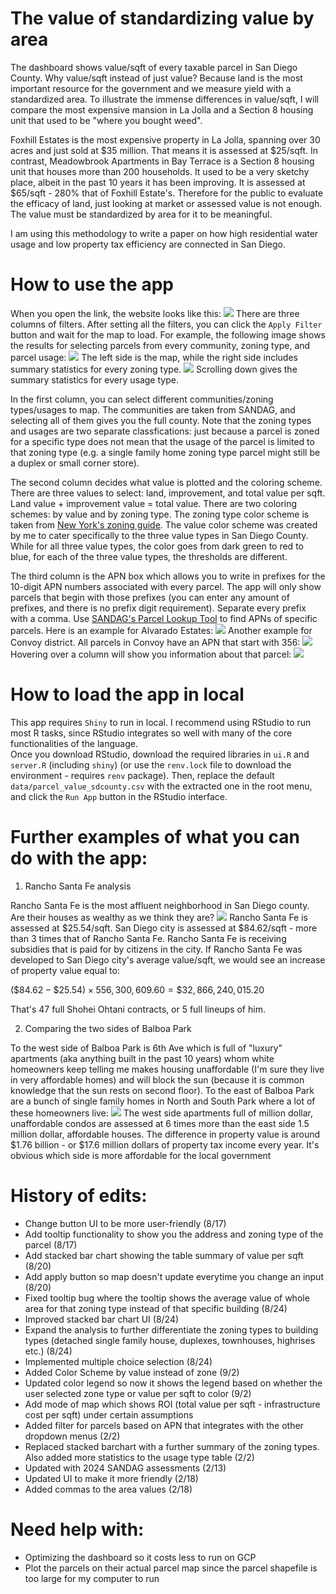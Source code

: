 # The value of standardizing value by area
The dashboard shows value/sqft of every taxable parcel in San Diego County. Why value/sqft instead of just value? Because land is the most important resource for the government and we measure yield with a standardized area. To illustrate the immense differences in value/sqft, I will compare the most expensive mansion in La Jolla and a Section 8 housing unit that used to be "where you bought weed".

Foxhill Estates is the most expensive property in La Jolla, spanning over 30 acres and just sold at $35 million. That means it is assessed at $25/sqft. In contrast, Meadowbrook Apartments in Bay Terrace is a Section 8 housing unit that houses more than 200 households. It used to be a very sketchy place, albeit in the past 10 years it has been improving. It is assessed at $65/sqft - 280% that of Foxhill Estate's. Therefore for the public to evaluate the efficacy of land, just looking at market or assessed value is not enough. The value must be standardized by area for it to be meaningful.

I am using this methodology to write a paper on how high residential water usage and low property tax efficiency are connected in San Diego.

# How to use the app
When you open the link, the website looks like this:
![](https://raw.githubusercontent.com/bmhking/Parcel_value_app/main/tutorial/tutorial_1.PNG)
There are three columns of filters. After setting all the filters, you can click the `Apply Filter` button and wait for the map to load. For example, the following image shows the results for selecting parcels from every community, zoning type, and parcel usage:
![](https://raw.githubusercontent.com/bmhking/Parcel_value_app/main/tutorial/tutorial_2.PNG)
The left side is the map, while the right side includes summary statistics for every zoning type.
![](https://raw.githubusercontent.com/bmhking/Parcel_value_app/main/tutorial/tutorial_3.PNG)
Scrolling down gives the summary statistics for every usage type.

In the first column, you can select different communities/zoning types/usages to map. The communities are taken from SANDAG, and selecting all of them gives you the full county. Note that the zoning types and usages are two separate classfications: just because a parcel is zoned for a specific type does not mean that the usage of the parcel is limited to that zoning type (e.g. a single family home zoning type parcel might still be a duplex or small corner store).

The second column decides what value is plotted and the coloring scheme. There are three values to select: land, improvement, and total value per sqft. Land value + improvement value = total value. There are two coloring schemes: by value and by zoning type. The zoning type color scheme is taken from [New York's zoning guide](https://www.nyc.gov/assets/planning/download/pdf/applicants/applicant-portal/area_map_standard.pdf). The value color scheme was created by me to cater specifically to the three value types in San Diego County. While for all three value types, the color goes from dark green to red to blue, for each of the three value types, the thresholds are different.

The third column is the APN box which allows you to write in prefixes for the 10-digit APN numbers associated with every parcel. The app will only show parcels that begin with those prefixes (you can enter any amount of prefixes, and there is no prefix digit requirement). Separate every prefix with a comma. Use [SANDAG's Parcel Lookup Tool](https://sdgis.sandag.org/) to find APNs of specific parcels. Here is an example for Alvarado Estates:
![](https://raw.githubusercontent.com/bmhking/Parcel_value_app/main/example_alvaradoestates.png)
Another example for Convoy district. All parcels in Convoy have an APN that start with 356:
![](https://raw.githubusercontent.com/bmhking/Parcel_value_app/main/tutorial/tutorial_convoy.PNG)
Hovering over a column will show you information about that parcel:
![](https://raw.githubusercontent.com/bmhking/Parcel_value_app/main/tutorial/tutorial_convoy_column.PNG)

# How to load the app in local
This app requires `Shiny` to run in local. 
I recommend using RStudio to run most R tasks, since RStudio integrates so well with many of the core functionalities of the language.  
Once you download RStudio, download the required libraries in `ui.R` and `server.R` (including `shiny`) (or use the `renv.lock` file to download the environment - requires `renv` package). Then, replace the default `data/parcel_value_sdcounty.csv` with the extracted one in the root menu, and click the `Run App` button in the RStudio interface. 

# Further examples of what you can do with the app:
1. Rancho Santa Fe analysis

Rancho Santa Fe is the most affluent neighborhood in San Diego county. Are their houses as wealthy as we think they are?
![](https://raw.githubusercontent.com/bmhking/Parcel_value_app/main/tutorial/tutorial_ranchosantafe.PNG)
Rancho Santa Fe is assessed at $25.54/sqft. San Diego city is assessed at $84.62/sqft - more than 3 times that of Rancho Santa Fe. Rancho Santa Fe is receiving subsidies that is paid for by citizens in the city. If Rancho Santa Fe was developed to San Diego city's average value/sqft, we would see an increase of property value equal to:

$(\$84.62-\$25.54)\times556,300,609.60=\$32,866,240,015.20$

That's 47 full Shohei Ohtani contracts, or 5 full lineups of him.

2. Comparing the two sides of Balboa Park

To the west side of Balboa Park is 6th Ave which is full of "luxury" apartments (aka anything built in the past 10 years) whom white homeowners keep telling me makes housing unaffordable (I'm sure they live in very affordable homes) and will block the sun (because it is common knowledge that the sun rests on second floor). To the east of Balboa Park are a bunch of single family homes in North and South Park where a lot of these homeowners live:
![](https://raw.githubusercontent.com/bmhking/Parcel_value_app/main/tutorial/tutorial_balboaparkcomparison.PNG)
The west side apartments full of million dollar, unaffordable condos are assessed at 6 times more than the east side 1.5 million dollar, affordable houses. The difference in property value is around $1.76 billion - or $17.6 million dollars of property tax income every year. It's obvious which side is more affordable for the local government

# History of edits:
- Change button UI to be more user-friendly (8/17)
- Add tooltip functionality to show you the address and zoning type of the parcel (8/17)
- Add stacked bar chart showing the table summary of value per sqft (8/20)
- Add apply button so map doesn't update everytime you change an input (8/20)
- Fixed tooltip bug where the tooltip shows the average value of whole area for that zoning type instead of that specific building (8/24)
- Improved stacked bar chart UI (8/24)
- Expand the analysis to further differentiate the zoning types to building types (detached single family house, duplexes, townhouses, highrises etc.) (8/24)
- Implemented multiple choice selection (8/24)
- Added Color Scheme by value instead of zone (9/2)
- Updated color legend so now it shows the legend based on whether the user selected zone type or value per sqft to color (9/2)
- Add mode of map which shows ROI (total value per sqft - infrastructure cost per sqft) under certain assumptions
- Added filter for parcels based on APN that integrates with the other dropdown menus (2/2)
- Replaced stacked barchart with a further summary of the zoning types. Also added more statistics to the usage type table (2/2)
- Updated with 2024 SANDAG assessments (2/13)
- Updated UI to make it more friendly (2/18)
- Added commas to the area values (2/18)

# Need help with:
- Optimizing the dashboard so it costs less to run on GCP
- Plot the parcels on their actual parcel map since the parcel shapefile is too large for my computer to run
